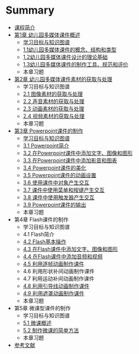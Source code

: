 # Summary

* [课程简介](README.md)
* [第1章  幼儿园多媒体课件概述](chapter1.md)
  * [学习目标与知识图谱](chapter1/xue-xi-mu-biao-yu-zhi-shi-tu-pu.md)
  * [1.1幼儿园多媒体课件的概念、结构和类型](chapter1/11you-er-yuan-duo-mei-ti-ke-jian-de-gai-nian-3001-jie-gou-he-lei-xing.md)
  * [1.2幼儿园多媒体课件设计的理论基础](chapter1/12you-er-yuan-duo-mei-ti-ke-jian-she-ji-de-li-lun-ji-chu.md)
  * [1.3幼儿园多媒体课件的制作工具、规范和评价](chapter1/13you-er-yuan-duo-mei-ti-ke-jian-de-zhi-zuo-gong-ju-3001-gui-fan-he-ping-jia.md)
  * 本章习题
* [第2章  幼儿园多媒体课件素材的获取与处理](di-2-zhang-you-er-yuan-duo-mei-ti-ke-jian-su-cai-de-huo-qu-yu-chu-li.md)
  * 学习目标与知识图谱
  * [2.1 图像素材的获取与处理](di-2-zhang-you-er-yuan-duo-mei-ti-ke-jian-su-cai-de-huo-qu-yu-chu-li/21-tu-xiang-su-cai-de-huo-qu-yu-chu-li.md)
  * [2.2 声音素材的获取与处理](di-2-zhang-you-er-yuan-duo-mei-ti-ke-jian-su-cai-de-huo-qu-yu-chu-li/22-sheng-yin-su-cai-de-huo-qu-yu-chu-li.md)
  * [2.3 动画素材的获取与处理](di-2-zhang-you-er-yuan-duo-mei-ti-ke-jian-su-cai-de-huo-qu-yu-chu-li/23-dong-hua-su-cai-de-huo-qu-yu-chu-li.md)
  * [2.4 视频素材的获取与处理](di-2-zhang-you-er-yuan-duo-mei-ti-ke-jian-su-cai-de-huo-qu-yu-chu-li/24-shi-pin-su-cai-de-huo-qu-yu-chu-li.md)
  * 本章习题
* [第3章  Powerpoint课件的制作](di-3-zhang-powerpoint-ke-jian-de-zhi-zuo.md)
  * [学习目标与知识图谱](xue-xi-mu-biao-yu-zhi-shi-tu-pu.md)
  * [3.1 Powerpoint简介](31-powerpointjian-jie.md)
  * [3.2 在Powerpoint课件中添加文字、图像和图形](32-zai-powerpoint-ke-jian-zhong-tian-jia-wen-zi-3001-tu-xiang-he-tu-xing.md)
  * [3.3 在Powerpoint课件中添加影音和图表](33-zai-powerpoint-ke-jian-zhong-tian-jia-ying-yin-he-tu-biao.md)
  * [3.4 Powerpoint课件的美化](34-powerpointke-jian-de-mei-hua.md)
  * [3.5 Powerpoint课件的动画设置](35-powerpointke-jian-de-dong-hua-she-zhi.md)
  * [3.6 使用课件中对象产生交互](36-shi-yong-ke-jian-zhong-dui-xiang-chan-sheng-jiao-hu.md)
  * [3.7 课件中使用菜单和按键产生交互](37-ke-jian-zhong-shi-yong-cai-dan-he-an-jian-chan-sheng-jiao-hu.md)
  * [3.8 课件中使用触发器产生交互](38-ke-jian-zhong-shi-yong-hong-fa-qi-chan-sheng-jiao-hu.md)
  * [3.9 Powerpoint课件的输出](39-powerpointke-jian-de-shu-chu.md)
  * 本章习题
* 第4章  Flash课件的制作
  * 学习目标与知识图谱
  * 4.1 Flash简介
  * [4.2 Flash基本操作](42-flashji-ben-cao-zuo.md)
  * [4.3 在Flash课件中添加文字、图像和图形](43-zai-flash-ke-jian-zhong-tian-jia-wen-zi-3001-tu-xiang-he-tu-xing.md)
  * [4.4 在Flash课件中添加音频和视频](44-zai-flash-ke-jian-zhong-tian-jia-yin-pin-he-shi-pin.md)
  * [4.5 利用逐帧动画制作课件](45-li-yong-zhu-zheng-dong-hua-zhi-zuo-ke-jian.md)
  * 4.6 利用形状补间动画制作课件
  * 4.7 利用运动补间动画制作课件
  * [4.8 利用引导线动画制作课件](48-li-yong-yin-dao-xian-dong-hua-zhi-zuo-ke-jian.md)
  * [4.9 利用遮罩动画制作课件](49-li-yong-zhe-zhao-dong-hua-zhi-zuo-ke-jian.md)
  * 本章习题
* 第5章  微课型课件的制作
  * 学习目标与知识图谱
  * [5.1 微课概述](51-wei-ke-gai-shu.md)
  * [5.2 制作微课的简单方法](52-zhi-zuo-wei-ke-de-jian-dan-fang-fa.md)
  * 本章习题
* [参考文献](can-kao-wen-xian.md)

